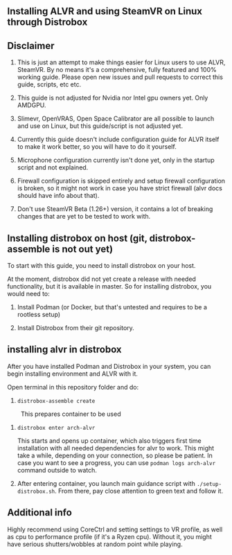 ## Installing ALVR and using SteamVR on Linux through Distrobox

## Disclaimer

1. This is just an attempt to make things easier for Linux users to use ALVR, SteamVR. By no means it's a comprehensive, fully featured and 100% working guide. Please open new issues and pull requests to correct this guide, scripts, etc etc.

2. This guide is not adjusted for Nvidia nor Intel gpu owners yet. Only AMDGPU.

3. Slimevr, OpenVRAS, Open Space Calibrator are all possible to launch and use on Linux, but this guide/script is not adjusted yet.

4. Currently this guide doesn't include configuration guide for ALVR itself to make it work better, so you will have to do it yourself.

5. Microphone configuration currently isn't done yet, only in the startup script and not explained.

6. Firewall configuration is skipped entirely and setup firewall configuration is broken, so it might not work in case you have strict firewall (alvr docs should have info about that).

7. Don't use SteamVR Beta (1.26+) version, it contains a lot of breaking changes that are yet to be tested to work with.

## Installing distrobox on host (git, distrobox-assemble is not out yet)

To start with this guide, you need to install distrobox on your host. 

At the moment, distrobox did not yet create a release with needed functionality, but it is available in master. So for installing distrobox, you would need to:

1. Install Podman (or Docker, but that's untested and requires to be a rootless setup)

2. Install Distrobox from their git repository.

## installing alvr in distrobox

After you have installed Podman and Distrobox in your system, you can begin installing environment and ALVR with it.

Open terminal in this repository folder and do:

1. `distrobox-assemble create`

        This prepares container to be used

1. `distrobox enter arch-alvr`
   
   This starts and opens up container, which also triggers first time installation with all needed dependencies for alvr to work. This might take a while, depending on your connection, so please be patient. In case you want to see a progress, you can use `podman logs arch-alvr` command outside to watch.

2. After entering container, you launch main guidance script with `./setup-distrobox.sh`. From there, pay close attention to green text and follow it.

## Additional info

Highly recommend using CoreCtrl and setting settings to VR profile, as well as cpu to performance profile (if it's a Ryzen cpu). Without it, you might have serious shutters/wobbles at random point while playing.

